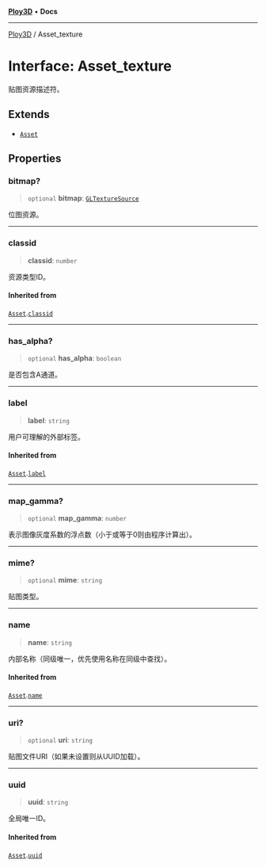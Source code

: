 [**Ploy3D**](../README.md) • **Docs**

***

[Ploy3D](../README.md) / Asset\_texture

# Interface: Asset\_texture

贴图资源描述符。

## Extends

- [`Asset`](Asset.md)

## Properties

### bitmap?

> `optional` **bitmap**: [`GLTextureSource`](GLTextureSource.md)

位图资源。

***

### classid

> **classid**: `number`

资源类型ID。

#### Inherited from

[`Asset`](Asset.md).[`classid`](Asset.md#classid)

***

### has\_alpha?

> `optional` **has\_alpha**: `boolean`

是否包含A通道。

***

### label

> **label**: `string`

用户可理解的外部标签。

#### Inherited from

[`Asset`](Asset.md).[`label`](Asset.md#label)

***

### map\_gamma?

> `optional` **map\_gamma**: `number`

表示图像灰度系数的浮点数（小于或等于0则由程序计算出）。

***

### mime?

> `optional` **mime**: `string`

贴图类型。

***

### name

> **name**: `string`

内部名称（同级唯一，优先使用名称在同级中查找）。

#### Inherited from

[`Asset`](Asset.md).[`name`](Asset.md#name)

***

### uri?

> `optional` **uri**: `string`

贴图文件URI（如果未设置则从UUID加载）。

***

### uuid

> **uuid**: `string`

全局唯一ID。

#### Inherited from

[`Asset`](Asset.md).[`uuid`](Asset.md#uuid)
